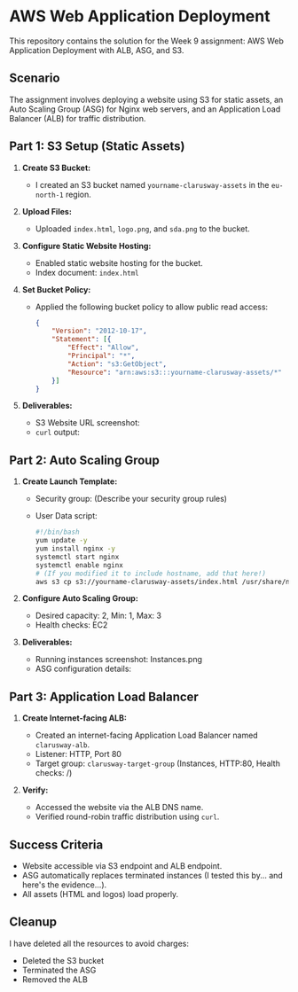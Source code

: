 # AWS Web Application Deployment

This repository contains the solution for the Week 9 assignment: AWS Web Application Deployment with ALB, ASG, and S3.

## Scenario

The assignment involves deploying a website using S3 for static assets, an Auto Scaling Group (ASG) for Nginx web servers, and an Application Load Balancer (ALB) for traffic distribution.

## Part 1: S3 Setup (Static Assets)

1.  **Create S3 Bucket:**
    * I created an S3 bucket named `yourname-clarusway-assets` in the `eu-north-1` region.


2.  **Upload Files:**
    * Uploaded `index.html`, `logo.png`, and `sda.png` to the bucket.

3.  **Configure Static Website Hosting:**
    * Enabled static website hosting for the bucket.
    * Index document: `index.html`

4.  **Set Bucket Policy:**
    * Applied the following bucket policy to allow public read access:

        ```json
        {
            "Version": "2012-10-17",
            "Statement": [{
                "Effect": "Allow",
                "Principal": "*",
                "Action": "s3:GetObject",
                "Resource": "arn:aws:s3:::yourname-clarusway-assets/*"
            }]
        }
        ```


5.  **Deliverables:**
    * S3 Website URL screenshot:  
    * `curl` output: 

## Part 2: Auto Scaling Group

1.  **Create Launch Template:**
    * Security group:  (Describe your security group rules)
    * User Data script:

        ```bash
        #!/bin/bash
        yum update -y
        yum install nginx -y
        systemctl start nginx
        systemctl enable nginx
        # (If you modified it to include hostname, add that here!)
        aws s3 cp s3://yourname-clarusway-assets/index.html /usr/share/nginx/html/
        ```

2.  **Configure Auto Scaling Group:** 
    * Desired capacity: 2, Min: 1, Max: 3
    * Health checks: EC2

3.  **Deliverables:**
    * Running instances screenshot: Instances.png
    * ASG configuration details:

## Part 3: Application Load Balancer

1.  **Create Internet-facing ALB:**
    * Created an internet-facing Application Load Balancer named `clarusway-alb`.
    * Listener: HTTP, Port 80
    * Target group: `clarusway-target-group` (Instances, HTTP:80, Health checks: /)

2.  **Verify:**
    * Accessed the website via the ALB DNS name.
    * Verified round-robin traffic distribution using `curl`.


## Success Criteria

* Website accessible via S3 endpoint and ALB endpoint.
* ASG automatically replaces terminated instances (I tested this by... and here's the evidence...).
* All assets (HTML and logos) load properly.

## Cleanup

I have deleted all the resources to avoid charges:

* Deleted the S3 bucket 
* Terminated the ASG
* Removed the ALB 


